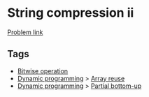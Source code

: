 # String compression ii

[Problem link](https://leetcode.com/problems/string-compression-ii/)

## Tags

* [Bitwise operation](/README.md#Bitwise_operation)
* [Dynamic programming](/README.md#Dynamic_programming) > [Array reuse](/README.md#Dynamic_programming-Array_reuse)
* [Dynamic programming](/README.md#Dynamic_programming) > [Partial bottom-up](/README.md#Dynamic_programming-Partial_bottom_up)
